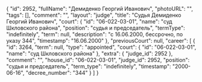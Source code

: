 {
    "id": 2952,
    "fullName": "Демиденко Георгий Иванович",
    "photoURL": "",
    "tags": [],
    "comment": "",
    "layout": "judge",
    "title": "Судья Демиденко Георгий Иванович",
    "court": {
        "id": "06-022-03-01",
        "name": "суд Шкловского района",
        "position": "судья и председатель",
        "termType": "indefinitely",
        "term": null,
        "description": "c 16.06.2000, бессрочно, по указу 344",
        "timestamp": "16.06.2000"
    },
    "previousCourt": null,
    "career": [
        {
            "id": 3264,
            "term": null,
            "type": "appointed",
            "court": {
                "id": "06-022-03-01",
                "name": "суд Шкловского района"
            },
            "extra": {
                "judge_id": 2952
            },
            "comment": "",
            "house_id": "06-022-03-01",
            "judge_id": 2952,
            "position": "судья и председатель",
            "term_type": "indefinitely",
            "timestamp": "2000-06-16",
            "decree_number": "344"
        }
    ]
}
